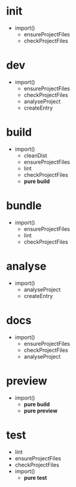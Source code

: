 # init

- import()
  - ensureProjectFiles
  - checkProjectFiles

# dev

- import()
  - ensureProjectFiles
  - checkProjectFiles
  - analyseProject
  - createEntry

# build

- import()
  - cleanDist
  - ensureProjectFiles
  - lint
  - checkProjectFiles
  - **pure build**

# bundle

- import()
  - ensureProjectFiles
  - lint
  - checkProjectFiles

# analyse

- import()
  - analyseProject
  - createEntry

# docs

- import()
  - ensureProjectFiles
  - checkProjectFiles
  - analyseProject

# preview

- import()
  - **pure build**
  - **pure preview**

# test

- lint
- ensureProjectFiles
- checkProjectFiles
- import()
  - **pure test**